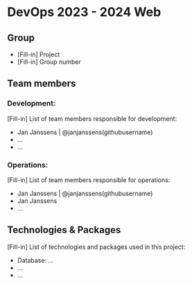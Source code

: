 # DevOps 2023 - 2024 Web

## Group

- [Fill-in] Project
- [Fill-in] Group number

## Team members

### Development:

[Fill-in] List of team members responsible for development:

- Jan Janssens | @janjanssens(githubusername)
- ...
- ...

### Operations:

[Fill-in] List of team members responsible for operations:

- Jan Janssens | @janjanssens(githubusername)
-  Jan Janssens 
- ...

## Technologies & Packages

[Fill-in] List of technologies and packages used in this project:

- Database: ...
- ...
- ...
